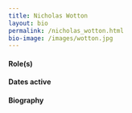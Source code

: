 ```yaml
---
title: Nicholas Wotton
layout: bio
permalink: /nicholas_wotton.html
bio-image: /images/wotton.jpg
---
```


#### Role(s)

#### Dates active

#### Biography